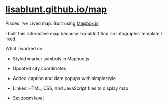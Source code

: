[lisablunt.github.io/map](http://lisablunt.github.io/map)
==============

Places I've Lived map. Built using [Mapbox.js](https://www.mapbox.com/mapbox.js/api/v3.1.1/). 

I built this interactive map because I couldn't find an infographic template I liked.

What I worked on:

* Styled marker symbols in Mapbox.js

* Updated city coordinates

* Added caption and date popups with simplestyle

* Linked HTML, CSS, and JavaScript files to display map

* Set zoom level 

